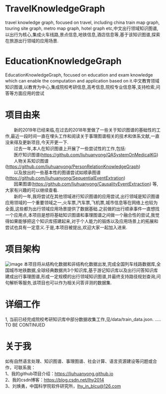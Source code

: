 # TravelKnowledgeGraph
travel knowledge graph, focused on travel, including china train map graph, touring site graph, metro map graph, hotel graph etc,中文出行领域知识图谱,以出行为核心,集成火车线路,景点信息,地铁信息,酒店信息等,基于该知识图谱,探索在旅游出行领域的应用场景.



# EducationKnowledgeGraph
EducationKnowledgeGraph, focused on education and exam knowledge which can enable the computation and application based on it.中文教育领域知识图谱,以教育为中心,集成院校考研信息,高考信息,院校专业信息等,支持检索,问答等方面应用的尝试


# 项目由来
&ensp;&ensp;&ensp;&ensp;新的2019年已经来临,在过去的2018年里做了一些关于知识图谱的基础性的工作,最近一段时间一直在埋头工作和阅读关于事理图谱相关的技术和体系文献,一直没来得及更新项目,今天开更一下.  
&ensp;&ensp;&ensp;&ensp;过去一年,本人在知识图谱上开展了一些尝试性的工作,包括:  
&ensp;&ensp;&ensp;&ensp;医疗知识图谱(https://github.com/liuhuanyong/QASystemOnMedicalKG)  
&ensp;&ensp;&ensp;&ensp;人物关系知识图谱(https://github.com/liuhuanyong/PersonRelationKnowledgeGraph)  
&ensp;&ensp;&ensp;&ensp;以及放出的一些基本性的图谱尝试如顺承图谱(https://github.com/liuhuanyong/SequentialEventExtration)  
&ensp;&ensp;&ensp;&ensp;因果图谱(https://github.com/liuhuanyong/CausalityEventExtraction)  等,大家有兴趣的可以继续查看.  
&ensp;&ensp;&ensp;&ensp;新的一年,我将尝试在其他领域进行知识图谱的应用尝试,出行领域是知识图谱应用领域的一个重要领域之一,火车票,汽车票,飞机票,城市信息等在网络上也较为全面,这些都为出行领域应用场景提供了数据基础.之前做的出行顺承事件一直想找一个应用点,本项目是想将基础知识图谱和事理图谱之间做一个融合性的尝试,我觉得如果能够把这个知识库搭建起来,对于个人能力的锻炼以及应用场景上的拓展和尝试也具有一定意义.于是,本项目被提出,欢迎大家一起加入进来.  


# 项目架构
![image](https://github.com/liuhuanyong/TravelKnowledgeGraph/blob/master/image/schema.jpg)
本项目将从结构化数据和非结构化数据出发,完成全国列车线路数据库,全国城市地铁数据,全球经典数据共3个知识库,基于游记知识库以及出行问答知识库建成出行事理图谱,形成一定规模的出行领域知识图谱,并最终支持路径规划查询,问句解析等服务,该项目也可以作为相关问答评测的数据集.   

# 详细工作
1, 当前已经完成院校考研知识库中部分数据收集工作,见/data/train_data.json.
.....
TO BE CONTINUED




# 关于我
如有自然语言处理、知识图谱、事理图谱、社会计算、语言资源建设等问题或合作，可联系我：    
1、我的github项目介绍：https://liuhuanyong.github.io    
2、我的csdn博客：https://blog.csdn.net/lhy2014    
3、刘焕勇，中国科学院软件研究所，lhy_in_blcu@126.com    










